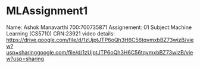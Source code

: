 # MLAssignment1
Name: Ashok Manavarthi
700:700735871
Assignement: 01
Subject:Machine Learning (CS5710)
CRN:23921
video details: https://drive.google.com/file/d/1zUjptJTP6oQh3H6C56tqvmxbBZ73wizB/view?usp=sharinggoogle.com/file/d/1zUjptJTP6oQh3H6C56tqvmxbBZ73wizB/view?usp=sharing
